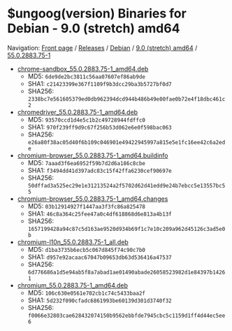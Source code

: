 # $ungoog(version) Binaries for Debian - 9.0 (stretch) amd64

Navigation: [Front page](/) / [Releases](/ungoogled-chromium-binaries/releases/) / [Debian](/ungoogled-chromium-binaries/releases/debian) / [9.0 (stretch) amd64](/ungoogled-chromium-binaries/releases/debian/stretch_amd64) / [55.0.2883.75-1](/ungoogled-chromium-binaries/releases/debian/stretch_amd64/55.0.2883.75-1)


* [chrome-sandbox_55.0.2883.75-1_amd64.deb](https://github.com/Eloston/ungoogled-chromium/releases/download/55.0.2883.75-1/chrome-sandbox_55.0.2883.75-1_amd64.deb)
    * MD5: `6de9de2bc3811c56aa07607ef86ab9de`
    * SHA1: `c21423399e367f1109f9b3dcc29ba3b5727bf0d7`
    * SHA256: `2338bc7e561605379ed0db962394dcd944b486b49e00fae0b72e4f18dbc461c2`
* [chromedriver_55.0.2883.75-1_amd64.deb](https://github.com/Eloston/ungoogled-chromium/releases/download/55.0.2883.75-1/chromedriver_55.0.2883.75-1_amd64.deb)
    * MD5: `93570ccd1d4e5c1b2c49728944fdffc0`
    * SHA1: `970f239ff9d9c67f256b53d062e6e0f598bac063`
    * SHA256: `e26a80f38ac05d40f6b109c046901e49422945997a815e5e1fc16ee42c6a2ede`
* [chromium-browser_55.0.2883.75-1_amd64.buildinfo](https://github.com/Eloston/ungoogled-chromium/releases/download/55.0.2883.75-1/chromium-browser_55.0.2883.75-1_amd64.buildinfo)
    * MD5: `7aaad3f6ea6952f59b7d2d6a186c8cbe`
    * SHA1: `f3494dd41d397adc83c15f42ffa6230cef90697e`
    * SHA256: `50dffad3a525ec29e1e31213524a2f5702d62d41edd9e24b7ebcc5e13557bc55`
* [chromium-browser_55.0.2883.75-1_amd64.changes](https://github.com/Eloston/ungoogled-chromium/releases/download/55.0.2883.75-1/chromium-browser_55.0.2883.75-1_amd64.changes)
    * MD5: `03b12914927f1447aa3f3fc86a825478`
    * SHA1: `46c8a364c25fee47a0c4df618868d6e813a4b13f`
    * SHA256: `1657199428a94c87c5d163ae9520d934b69f1c7e10c209a962d45126c3ad5e0b`
* [chromium-l10n_55.0.2883.75-1_all.deb](https://github.com/Eloston/ungoogled-chromium/releases/download/55.0.2883.75-1/chromium-l10n_55.0.2883.75-1_all.deb)
    * MD5: `d1ba3735b6ecb5c067d845f74c90c7b0`
    * SHA1: `d957e92acaac67047b09653db63d536416a47537`
    * SHA256: `6d776686a1d5e94ab5f8a7abad1ae01490abade26058523982d1e84397b14261`
* [chromium_55.0.2883.75-1_amd64.deb](https://github.com/Eloston/ungoogled-chromium/releases/download/55.0.2883.75-1/chromium_55.0.2883.75-1_amd64.deb)
    * MD5: `106c630e0561e702cb1c74c5433baa2f`
    * SHA1: `5d232f090cfadc6861993be60139d301d3740f32`
    * SHA256: `f0066e32803cae628432074150b9562ebbfde7945cbc5c1159d1ff4d44ec5ee6`


